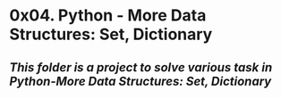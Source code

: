 # **0x04. Python - More Data Structures: Set, Dictionary**

## *This folder is a project to solve various task in Python-More Data Structures: Set, Dictionary*
